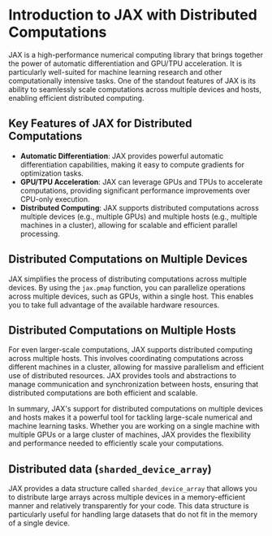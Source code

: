 # Introduction to JAX with Distributed Computations

JAX is a high-performance numerical computing library that brings together the power of automatic differentiation and GPU/TPU acceleration. It is particularly well-suited for machine learning research and other computationally intensive tasks. One of the standout features of JAX is its ability to seamlessly scale computations across multiple devices and hosts, enabling efficient distributed computing.

## Key Features of JAX for Distributed Computations

- **Automatic Differentiation**: JAX provides powerful automatic differentiation capabilities, making it easy to compute gradients for optimization tasks.
- **GPU/TPU Acceleration**: JAX can leverage GPUs and TPUs to accelerate computations, providing significant performance improvements over CPU-only execution.
- **Distributed Computing**: JAX supports distributed computations across multiple devices (e.g., multiple GPUs) and multiple hosts (e.g., multiple machines in a cluster), allowing for scalable and efficient parallel processing.

## Distributed Computations on Multiple Devices

JAX simplifies the process of distributing computations across multiple devices. By using the `jax.pmap` function, you can parallelize operations across multiple devices, such as GPUs, within a single host. This enables you to take full advantage of the available hardware resources.

## Distributed Computations on Multiple Hosts

For even larger-scale computations, JAX supports distributed computing across multiple hosts. This involves coordinating computations across different machines in a cluster, allowing for massive parallelism and efficient use of distributed resources. JAX provides tools and abstractions to manage communication and synchronization between hosts, ensuring that distributed computations are both efficient and scalable.

In summary, JAX's support for distributed computations on multiple devices and hosts makes it a powerful tool for tackling large-scale numerical and machine learning tasks. Whether you are working on a single machine with multiple GPUs or a large cluster of machines, JAX provides the flexibility and performance needed to efficiently scale your computations.

## Distributed data (`sharded_device_array`)

JAX provides a data structure called `sharded_device_array` that allows you to distribute large arrays across multiple devices in a memory-efficient manner and relatively transparently for your code. This data structure is particularly useful for handling large datasets that do not fit in the memory of a single device.